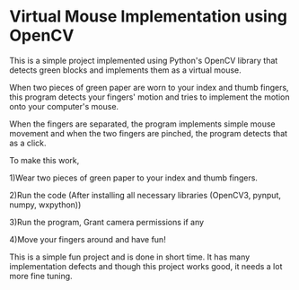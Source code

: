 # Virtual Mouse Implementation using OpenCV

This is a simple project implemented using Python's OpenCV library that detects green blocks and implements them as a virtual mouse.

When two pieces of green paper are worn to your index and thumb fingers, this program detects your fingers' motion and tries to implement the motion onto your computer's mouse.

When the fingers are separated, the program implements simple mouse movement and when the two fingers are pinched, the program detects that as a click.

To make this work,

1)Wear two pieces of green paper to your index and thumb fingers.

2)Run the code (After installing all necessary libraries (OpenCV3, pynput, numpy, wxpython))

3)Run the program, Grant camera permissions if any

4)Move your fingers around and have fun!

This is a simple fun project and is done in short time. It has many implementation defects and though this project works good, it needs a lot more fine tuning.
